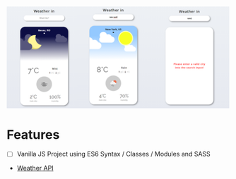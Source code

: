 <img src="images/weather-app-preview.png" alt="Weather App preview">

# Features

-   [ ] Vanilla JS Project using ES6 Syntax / Classes / Modules and SASS

-   [Weather API](https://openweathermap.org/)
